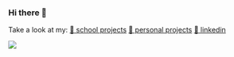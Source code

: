 ### Hi there 👋

Take a look at my:
[🏫 school projects](https://github.com/awoimbee-42)
[📓 personal projects](https://github.com/awoimbee?tab=repositories)
[👔 linkedin](https://www.linkedin.com/in/arthur-woimbee/)

![](https://github-readme-stats.vercel.app/api?username=awoimbee&show_icons=true&include_all_commits=true&theme=dark)
